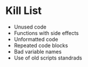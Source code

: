 Kill List
=========
- Unused code
- Functions with side effects
- Unformatted code
- Repeated code blocks
- Bad variable names
- Use of old scripts standrads

